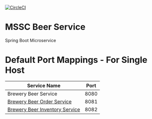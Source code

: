 [![CircleCI](https://circleci.com/gh/petrovale/mssc-beer-service.svg?style=svg)](https://circleci.com/gh/petrovale/mssc-beer-service)
# MSSC Beer Service

Spring Boot Microservice

# Default Port Mappings - For Single Host
| Service Name | Port | 
| --------| -----|
| Brewery Beer Service | 8080 |
| [Brewery Beer Order Service](httpshttps://github.com/petrovale/mssc-beer-order-service) | 8081 |
| [Brewery Beer Inventory Service](https://github.com/petrovale/mssc-beer-inventory-service) | 8082 |